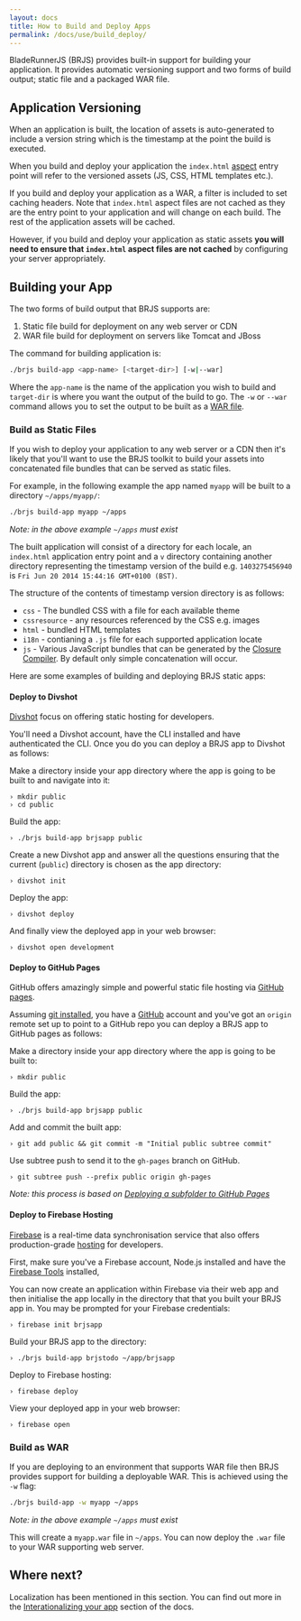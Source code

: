 ```yaml
---
layout: docs
title: How to Build and Deploy Apps
permalink: /docs/use/build_deploy/
---
```


BladeRunnerJS (BRJS) provides built-in support for building your application. It provides automatic versioning support and two forms of build output; static file and a packaged WAR file.

## Application Versioning

When an application is built, the location of assets is auto-generated to include a version string which is the timestamp at the point the build is executed.

When you build and deploy your application the `index.html` [aspect](/docs/concepts/aspects/) entry point will refer to the versioned assets (JS, CSS, HTML templates etc.).

If you build and deploy your application as a WAR, a filter is included to set caching headers. Note that `index.html` aspect files are not cached as they are the entry point to your application and will change on each build. The rest of the application assets will be cached.

However, if you build and deploy your application as static assets **you will need to ensure that `index.html` aspect files are not cached** by configuring your server appropriately.

## Building your App

The two forms of build output that BRJS supports are:

1. Static file build for deployment on any web server or CDN
2. WAR file build for deployment on servers like Tomcat and JBoss

The command for building application is:

```bash
./brjs build-app <app-name> [<target-dir>] [-w|--war]
```

Where the `app-name` is the name of the application you wish to build and `target-dir` is where you want the output of the build to go. The `-w` or `--war` command allows you to set the output to be built as a [WAR file](http://en.wikipedia.org/wiki/WAR_(file_format)).

### Build as Static Files

If you wish to deploy your application to any web server or a CDN then it's likely that you'll want to use the BRJS toolkit to build your assets into concatenated file bundles that can be served as static files.

For example, in the following example the app named `myapp` will be built to a directory `~/apps/myapp/`:

```bash
./brjs build-app myapp ~/apps
```

*Note: in the above example `~/apps` must exist*

The built application will consist of a directory for each locale, an `index.html` application entry point and a `v` directory containing another directory representing the timestamp version of the build e.g. `1403275456940` is `Fri Jun 20 2014 15:44:16 GMT+0100 (BST)`.

The structure of the contents of timestamp version directory is as follows:

* `css` - The bundled CSS with a file for each available theme
* `cssresource` - any resources referenced by the CSS e.g. images
* `html` - bundled HTML templates
* `i18n` - contianing a `.js` file for each supported application locate
* `js` - Various JavaScript bundles that can be generated by the [Closure Compiler](https://developers.google.com/closure/compiler/). By default only simple concatenation will occur.

Here are some examples of building and deploying BRJS static apps:

<a name="divshot"></a>
#### Deploy to Divshot

[Divshot](http://rfrr.al/kqiu) focus on offering static hosting for developers.

You'll need a Divshot account, have the CLI installed and have authenticated the CLI. Once you do you can deploy a BRJS app to Divshot as follows:

Make a directory inside your app directory where the app is going to be built to and navigate into it:

```
› mkdir public
› cd public
```

Build the app:

```
› ./brjs build-app brjsapp public
```

Create a new Divshot app and answer all the questions ensuring that the current (`public`) directory is chosen as the app directory:

```
› divshot init
```

Deploy the app:

```
› divshot deploy
```

And finally view the deployed app in your web browser:

```
› divshot open development
```

<a name="gh-pages"></a>
#### Deploy to GitHub Pages

GitHub offers amazingly simple and powerful static file hosting via [GitHub pages](https://pages.github.com/).

Assuming [git installed](http://git-scm.com/book/en/Getting-Started-Installing-Git), you have a [GitHub](http://github.com) account and you've got an `origin` remote set up to point to a GitHub repo you can deploy a BRJS app to GitHub pages as follows:

Make a directory inside your app directory where the app is going to be built to:

```
› mkdir public
```

Build the app:

```
› ./brjs build-app brjsapp public
```

Add and commit the built app:

```
› git add public && git commit -m "Initial public subtree commit"
```

Use subtree push to send it to the `gh-pages` branch on GitHub.

```
› git subtree push --prefix public origin gh-pages
```

*Note: this process is based on [Deploying a subfolder to GitHub Pages](https://gist.github.com/cobyism/4730490)*

<a name="firebase"></a>
#### Deploy to Firebase Hosting

[Firebase](http://firebase.com) is a real-time data synchronisation service that also offers production-grade [hosting](https://www.firebase.com/docs/hosting/) for developers.

First, make sure you've a Firebase account, Node.js installed and have the [Firebase Tools](https://www.firebase.com/docs/hosting/guide/command-line-tool.html) installed,

You can now create an application within Firebase via their web app and then initialise the app locally in the directory that that you built your BRJS app in. You may be prompted for your Firebase credentials:

```
› firebase init brjsapp
```

Build your BRJS app to the directory:

```
› ./brjs build-app brjstodo ~/app/brjsapp
```

Deploy to Firebase hosting:

```
› firebase deploy
```

View your deployed app in your web browser:


```
› firebase open
```

### Build as WAR

If you are deploying to an environment that supports WAR file then BRJS provides support for building a deployable WAR. This is achieved using the `-w` flag:

```bash
./brjs build-app -w myapp ~/apps
```

*Note: in the above example `~/apps` must exist*

This will create a `myapp.war` file in `~/apps`. You can now deploy the `.war` file to your WAR supporting web server.

## Where next?

Localization has been mentioned in this section. You can find out more in the [Interationalizing your app](/docs/use/internationalization/) section of the docs.
